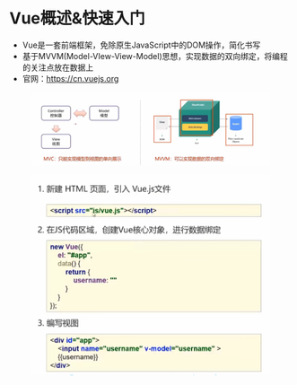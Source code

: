 # Vue概述&快速入门

* Vue是一套前端框架，免除原生JavaScript中的DOM操作，简化书写
* 基于MVVM(Model-VIew-View-Model)思想，实现数据的双向绑定，将编程的关注点放在数据上
* 官网：https://cn.vuejs.org

<figure><img src="../.gitbook/assets/image.png" alt=""><figcaption></figcaption></figure>

<figure><img src="../.gitbook/assets/image (7).png" alt=""><figcaption></figcaption></figure>

